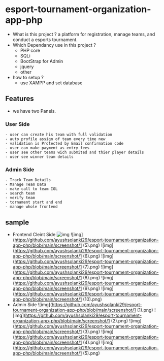 # esport-tournament-organization-app-php

- What is this project ?
  a platform for registration, manage teams, and conduct a esports tournament.
- Which Dependancy use in this project ?
  - PHP core
  - SQLi
  - BootStrap for Admin
  - jquery
  - other
- how to setup ?
  - use XAMPP and set database

## Features
- we have two Panels.
### User Side
    - user can create his team with full validation
    - auto profile assign of team every time new
    - validation is Protected by Email confirmation code
    - user can make payment as entry fees
    - user see other teams wich submited and thier player details
    - user see winner team details
### Admin Side
    - Track Team Details
    - Manage Team Data
    - make call to team IGL
    - search team
    - verify team
    - tornament start and end 
    - manage whole frontend
## sample

- Frontend Cleint Side
  ![img](https://github.com/ayushsolanki29/esport-tournament-organization-app-php/blob/main/screenshot/TOURNAMENT.jpg)
  ![img](https://github.com/ayushsolanki29/esport-tournament-organization-app-php/blob/main/screenshot/1 (5).png)
  ![img](https://github.com/ayushsolanki29/esport-tournament-organization-app-php/blob/main/screenshot/1 (6).png)
  ![img](https://github.com/ayushsolanki29/esport-tournament-organization-app-php/blob/main/screenshot/1 (7).png)
  ![img](https://github.com/ayushsolanki29/esport-tournament-organization-app-php/blob/main/screenshot/1 (8).png)
  ![img](https://github.com/ayushsolanki29/esport-tournament-organization-app-php/blob/main/screenshot/1 (9).png)
  ![img](https://github.com/ayushsolanki29/esport-tournament-organization-app-php/blob/main/screenshot/1 (10).png)
- Admin Side
  ![img](https://github.com/ayushsolanki29/esport-tournament-organization-app-php/blob/main/screenshot/1 (1).png)
  ![img](https://github.com/ayushsolanki29/esport-tournament-organization-app-php/blob/main/screenshot/1 (2).png)
  ![img](https://github.com/ayushsolanki29/esport-tournament-organization-app-php/blob/main/screenshot/1 (3).png)
  ![img](https://github.com/ayushsolanki29/esport-tournament-organization-app-php/blob/main/screenshot/1 (4).png)
  ![img](https://github.com/ayushsolanki29/esport-tournament-organization-app-php/blob/main/screenshot/1 (5).png)
